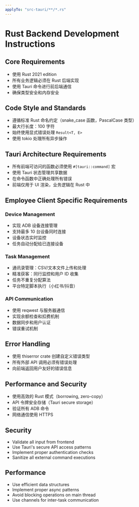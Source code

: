 ```yaml
---
applyTo: "src-tauri/**/*.rs"
---
```


# Rust Backend Development Instructions

## Core Requirements

- 使用 Rust 2021 edition
- 所有业务逻辑必须在 Rust 后端实现
- 使用 Tauri 命令进行前后端通信
- 确保类型安全和内存安全

## Code Style and Standards

- 遵循标准 Rust 命名约定（snake_case 函数，PascalCase 类型）
- 最大行长度：100 字符
- 始终使用显式错误处理 `Result<T, E>`
- 使用 tokio 处理所有异步操作

## Tauri Architecture Requirements

- 所有前端可访问的函数必须使用 `#[tauri::command]` 宏
- 使用 Tauri 状态管理共享数据
- 在命令函数中正确处理所有错误
- 前端仅用于 UI 渲染，业务逻辑在 Rust 中

## Employee Client Specific Requirements

### Device Management

- 实现 ADB 设备连接管理
- 支持最多 10 台设备同时连接
- 设备状态实时监控
- 任务自动分配给已连接设备

### Task Management

- 通讯录管理：CSV/文本文件上传和处理
- 精准获客：同行监控和用户 ID 收集
- 任务不重复分配算法
- 平台特定脚本执行（小红书/抖音）

### API Communication

- 使用 reqwest 与服务器通信
- 实现余额检查和扣费机制
- 数据同步和用户认证
- 错误重试机制

## Error Handling

- 使用 thiserror crate 创建自定义错误类型
- 所有外部 API 调用必须有错误处理
- 向前端返回用户友好的错误信息

## Performance and Security

- 使用高效的 Rust 模式（borrowing, zero-copy）
- API 令牌安全存储（Tauri secure storage）
- 验证所有 ADB 命令
- 网络通信使用 HTTPS

## Security

- Validate all input from frontend
- Use Tauri's secure API access patterns
- Implement proper authentication checks
- Sanitize all external command executions

## Performance

- Use efficient data structures
- Implement proper async patterns
- Avoid blocking operations on main thread
- Use channels for inter-task communication

